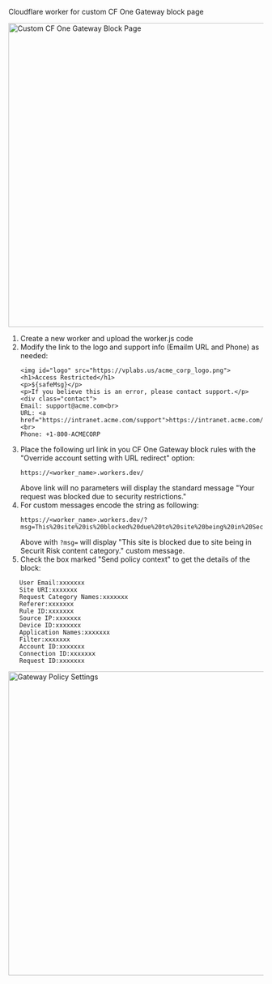 Cloudflare worker for custom CF One Gateway block page

<img src="https://vplabs.us/custom_block_page.png" alt="Custom CF One Gateway Block Page" width="600"/>

1. Create a new worker and upload the worker.js code
2. Modify the link to the logo and support info (Emailm URL and Phone) as needed:
   ```
   <img id="logo" src="https://vplabs.us/acme_corp_logo.png">
   <h1>Access Restricted</h1>
   <p>${safeMsg}</p>
   <p>If you believe this is an error, please contact support.</p>
   <div class="contact">
   Email: support@acme.com<br>
   URL: <a href="https://intranet.acme.com/support">https://intranet.acme.com/support</a><br>
   Phone: +1-800-ACMECORP
   ```
3. Place the following url link in you CF One Gateway block rules with the "Override account setting with URL redirect" option:
   ```
   https://<worker_name>.workers.dev/
   ```
   Above link will no parameters will display the standard message "Your request was blocked due to security restrictions."
5. For custom messages encode the string as following:
   ```
   https://<worker_name>.workers.dev/?msg=This%20site%20is%20blocked%20due%20to%20site%20being%20in%20Security%20Risk%20content%20category.
   ```
   Above with `?msg=` will display "This site is blocked due to site being in Securit Risk content category." custom message.
7. Check the box marked "Send policy context" to get the details of the block:

```
   User Email:xxxxxxx
   Site URI:xxxxxxx
   Request Category Names:xxxxxxx
   Referer:xxxxxxx
   Rule ID:xxxxxxx
   Source IP:xxxxxxx
   Device ID:xxxxxxx
   Application Names:xxxxxxx
   Filter:xxxxxxx
   Account ID:xxxxxxx
   Connection ID:xxxxxxx
   Request ID:xxxxxxx
```
<img src="https://vplabs.us/gateway_policy_settings.png" alt="Gateway Policy Settings" width="600"/>
